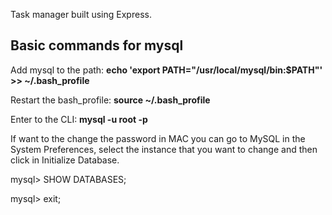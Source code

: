 Task manager built using Express.

## Basic commands for mysql
Add mysql to the path: **echo 'export PATH="/usr/local/mysql/bin:$PATH"' >> ~/.bash_profile**<br>

Restart the bash_profile: **source ~/.bash_profile**<br>

Enter to the CLI: **mysql -u root -p**<br>

If want to the change the password in MAC you can go to MySQL in the System Preferences,
select the instance that you want to change and then click in Initialize Database.<br>

mysql> SHOW DATABASES;<br>

mysql> exit;

